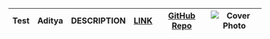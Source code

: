 | Test | Aditya | DESCRIPTION | [LINK](LINK) | [GitHub Repo](REPO) | ![Cover Photo](IMAGE_LINK) |
|-|-|-|-|-|-|